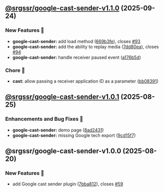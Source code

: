 ## [@srgssr/google-cast-sender-v1.1.0](https://github.com/SRGSSR/pillarbox-web-suite/compare/@srgssr/google-cast-sender-v1.0.1...@srgssr/google-cast-sender-v1.1.0) (2025-09-24)


### New Features 🚀

* **google-cast-sender:** add load method ([669b3fe](https://github.com/SRGSSR/pillarbox-web-suite/commit/669b3fe34363a5c0e8cde3a784f7ec560c3ddd64)), closes [#93](https://github.com/SRGSSR/pillarbox-web-suite/issues/93)
* **google-cast-sender:** add the ability to replay media ([7dd80ea](https://github.com/SRGSSR/pillarbox-web-suite/commit/7dd80ea09533c247e7da5c7c4f740490b94ac928)), closes [#94](https://github.com/SRGSSR/pillarbox-web-suite/issues/94)
* **google-cast-sender:** handle receiver paused event ([a176b5d](https://github.com/SRGSSR/pillarbox-web-suite/commit/a176b5d0bbcfdd0884a31b9e95d4c308d9dae357))


### Chore 🧹

* **cast:** allow passing a receiver application ID as a parameter ([bb08391](https://github.com/SRGSSR/pillarbox-web-suite/commit/bb08391e7272258df9870db4e633770bcd0fa0e0))

## [@srgssr/google-cast-sender-v1.0.1](https://github.com/SRGSSR/pillarbox-web-suite/compare/@srgssr/google-cast-sender-v1.0.0...@srgssr/google-cast-sender-v1.0.1) (2025-08-25)


### Enhancements and Bug Fixes 🐛

* **google-cast-sender:** demo page ([8ad2431](https://github.com/SRGSSR/pillarbox-web-suite/commit/8ad2431359b03befd9b507c9d5f0f3e425e7dd98))
* **google-cast-sender:** missing Google tech export ([9cd15f7](https://github.com/SRGSSR/pillarbox-web-suite/commit/9cd15f7892dbeee75904b2219851fdcf25b369f1))

## @srgssr/google-cast-sender-v1.0.0 (2025-08-20)


### New Features 🚀

* add Google cast sender plugin ([7bba812](https://github.com/SRGSSR/pillarbox-web-suite/commit/7bba81261b2cf25952bd68cf99c068820852e29e)), closes [#59](https://github.com/SRGSSR/pillarbox-web-suite/issues/59)
